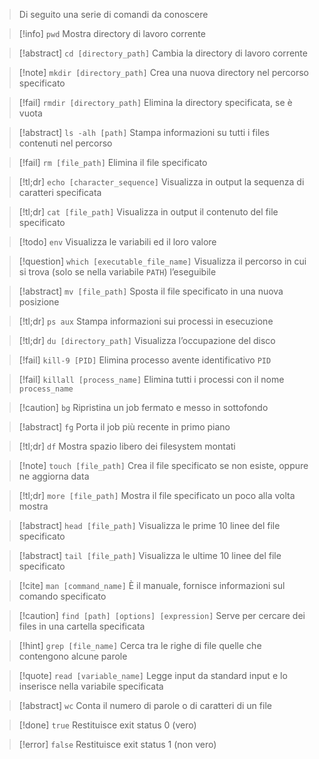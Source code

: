 > Di seguito una serie di comandi da conoscere

>[!info] `pwd`
>Mostra directory di lavoro corrente

>[!abstract] `cd [directory_path]`
>Cambia la directory di lavoro corrente
>

>[!note] `mkdir [directory_path]`
>Crea una nuova directory nel percorso specificato

>[!fail] `rmdir [directory_path]`
>Elimina la directory specificata, se è vuota

>[!abstract] `ls -alh [path]` 
>Stampa informazioni su tutti i files contenuti nel percorso

>[!fail] `rm [file_path]`
>Elimina il file specificato

>[!tl;dr] `echo [character_sequence]`
>Visualizza in output la sequenza di caratteri specificata
>

>[!tl;dr] `cat [file_path]`
>Visualizza in output il contenuto del file specificato


>[!todo] `env`
>Visualizza le variabili ed il loro valore


>[!question] `which [executable_file_name]`
>Visualizza il percorso in cui si trova (solo se nella variabile `PATH`) l’eseguibile


>[!abstract] `mv [file_path]`
>Sposta il file specificato in una nuova posizione

>[!tl;dr] `ps aux`
>Stampa informazioni sui processi in esecuzione
>


>[!tl;dr] `du [directory_path]`
>Visualizza l’occupazione del disco


>[!fail] `kill-9 [PID]`
>Elimina processo avente identificativo `PID`


>[!fail] `killall [process_name]` 
>Elimina tutti i processi con il nome `process_name`


>[!caution] `bg`
>Ripristina un job fermato e messo in sottofondo


>[!abstract] `fg`
>Porta il job più recente in primo piano


>[!tl;dr] `df`
>Mostra spazio libero dei filesystem montati


>[!note] `touch [file_path]` 
>Crea il file specificato se non esiste, oppure ne aggiorna data


>[!tl;dr] `more [file_path]`
>Mostra il file specificato un poco alla volta mostra

>[!abstract] `head [file_path]`
>Visualizza le prime 10 linee del file specificato


>[!abstract] `tail [file_path]`
>Visualizza le ultime 10 linee del file specificato


>[!cite] `man [command_name]`
>È il manuale, fornisce informazioni sul comando specificato


>[!caution] `find [path] [options] [expression]`
>Serve per cercare dei files in una cartella specificata


>[!hint] `grep [file_name]`
>Cerca tra le righe di file quelle che contengono alcune parole


>[!quote] `read [variable_name]`
>Legge input da standard input e lo inserisce nella variabile specificata


>[!abstract] `wc`
>Conta il numero di parole o di caratteri di un file


>[!done] `true`
>Restituisce exit status 0 (vero)


>[!error] `false`
>Restituisce exit status 1 (non vero)

